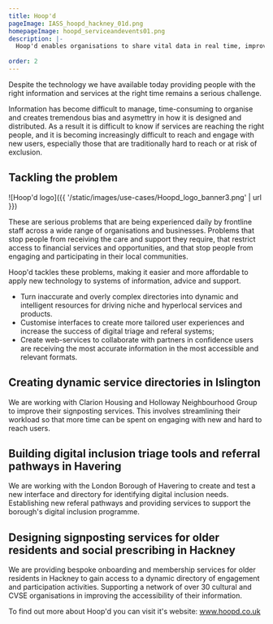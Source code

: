 ```yaml
---
title: Hoop'd
pageImage: IASS_hoopd_hackney_01d.png
homepageImage: hoopd_serviceandevents01.png
description: |-
  Hoop'd enables organisations to share vital data in real time, improving service delivery and user engagement with more accessible and accurate information.
 
order: 2
---
```


Despite the technology we have available today providing people with the right information and services at the right time remains a serious challenge. 

Information has become difficult to manage, time-consuming to organise and creates tremendous bias and asymettry in how it is designed and distributed. As a result it is difficult to know if services are reaching the right people, and it is becoming increasingly difficult to reach and engage with new users, especially those that are traditionally hard to reach or at risk of exclusion.

Tackling the problem
---------------------------------------------------------------------------------------------------------------------------------

![Hoop'd logo]({{ '/static/images/use-cases/Hoopd_logo_banner3.png' | url }})

These are serious problems that are being experienced daily by frontline staff across a wide range of organisations and businesses. Problems that stop people from receiving the care and support they require, that restrict access to financial services and opportunities, and that stop people from engaging and participating in their local communities. 

Hoop'd tackles these problems, making it easier and more affordable to apply new technology to systems of information, advice and support.

- Turn inaccurate and overly complex directories into dynamic and intelligent resources for driving niche and hyperlocal services and products. 
- Customise interfaces to create more tailored user experiences and increase the success of digital triage and referal systems; 
- Create web-services to collaborate with partners in confidence users are receiving the most accurate information in the most accessible and relevant formats.


Creating dynamic service directories in Islington 
---------------------------------------------------------------------------------------------------------------------------------
We are working with Clarion Housing and Holloway Neighbourhood Group to improve their signposting services. This involves streamlining their workload so that more time can be spent on engaging with new and hard to reach users. 

Building digital inclusion triage tools and referral pathways in Havering
---------------------------------------------------------------------------------------------------------------------------------
We are working with the London Borough of Havering to create and test a new interface and directory for identifying digital inclusion needs. Establishing new referal pathways and providing services to support the borough's digital inclusion programme.

Designing signposting services for older residents and social prescribing in Hackney
---------------------------------------------------------------------------------------------------------------------------------
We are providing bespoke onboarding and membership services for older residents in Hackney to gain access to a dynamic directory of engagement and participation activities. Supporting a network of over 30 cultural and CVSE organisations in improving the accessibility of their information.  

To find out more about Hoop'd you can visit it's website: www.hoopd.co.uk
